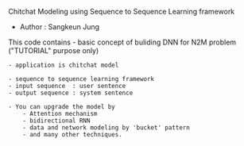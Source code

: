 Chitchat Modeling using Sequence to Sequence Learning framework

- Author : Sangkeun Jung

This code contains 
	- basic concept of buliding DNN for N2M problem ("TUTORIAL" purpose only) 

	- application is chitchat model

	- sequence to sequence learning framework 
	- input sequence  : user sentence
	- output sequence : system sentence

	- You can upgrade the model by
		- Attention mechanism
		- bidirectional RNN
		- data and network modeling by 'bucket' pattern
		- and many other techniques. 

